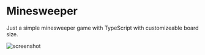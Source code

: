 # Minesweeper
Just a simple minesweeper game with TypeScript with customizeable board size.

![screenshot](https://user-images.githubusercontent.com/82478213/126030238-5548e111-645b-4110-bbcc-39c2950101c6.png)
